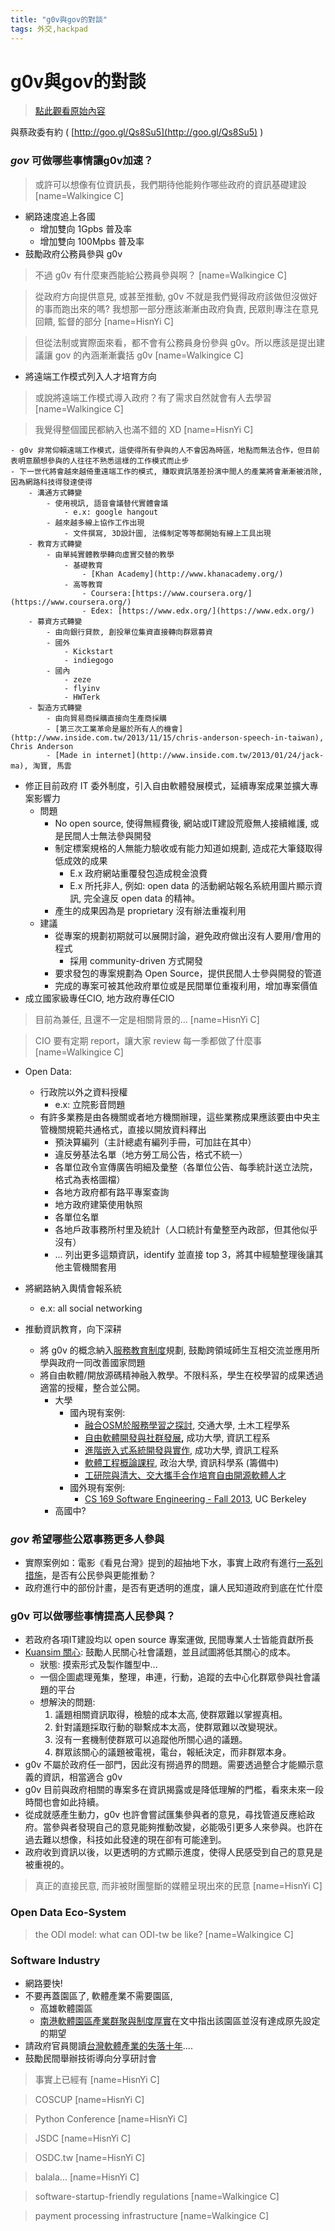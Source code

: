 ```yaml
---
title: "g0v與gov的對談"
tags: 外交,hackpad
---
```


# g0v與gov的對談

> [點此觀看原始內容](https://g0v.hackpad.tw/LWS8D6wwmot)


與蔡政委有約 ( [http://goo.gl/Qs8Su5](http://goo.gl/Qs8Su5) )

### _gov_ 可做哪些事情讓g0v加速？

> 或許可以想像有位資訊長，我們期待他能夠作哪些政府的資訊基礎建設
> [name=Walkingice C]


- 網路速度追上各國
    - 增加雙向 1Gpbs 普及率
    - 增加雙向 100Mpbs 普及率
- 鼓勵政府公務員參與 g0v
> 不過 g0v 有什麼東西能給公務員參與啊？
> [name=Walkingice C]

> 從政府方向提供意見, 或甚至推動, g0v 不就是我們覺得政府該做但沒做好的事而跑出來的嗎? 我想那一部分應該漸漸由政府負責, 民眾則專注在意見回饋, 監督的部分
> [name=HisnYi C]

> 但從法制或實際面來看，都不會有公務員身份參與 g0v。所以應該是提出建議讓 gov 的內涵漸漸囊括 g0v
> [name=Walkingice C]

- 將遠端工作模式列入人才培育方向
> 或說將遠端工作模式導入政府？有了需求自然就會有人去學習
> [name=Walkingice C]

> 我覺得整個國民都納入也滿不錯的 XD
> [name=HisnYi C]

    - g0v 非常仰賴遠端工作模式，這使得所有參與的人不會因為時區，地點而無法合作，但目前表明意願想參與的人往往不熟悉這樣的工作模式而止步
    - 下一世代將會越來越倚重遠端工作的模式, 賺取資訊落差扮演中間人的產業將會漸漸被消除, 因為網路科技得發達使得
        - 溝通方式轉變
            - 使用視訊, 語音會議替代實體會議
                - e.x: google hangout
            - 越來越多線上協作工作出現
                - 文件撰寫, 3D設計圖, 法條制定等等都開始有線上工具出現
        - 教育方式轉變
            - 由單純實體教學轉向虛實交替的教學
                - 基礎教育
                    - [Khan Academy](http://www.khanacademy.org/)
                - 高等教育
                    - Coursera:[https://www.coursera.org/](https://www.coursera.org/)
                    - Edex: [https://www.edx.org/](https://www.edx.org/)
        - 募資方式轉變
            - 由向銀行貸款, 創投單位集資直接轉向群眾募資
            - 國外
                - Kickstart
                - indiegogo
            - 國內
                - zeze
                - flyinv
                - HWTerk
        - 製造方式轉變
            - 由向貿易商採購直接向生產商採購
            - [第三次工業革命是屬於所有人的機會](http://www.inside.com.tw/2013/11/15/chris-anderson-speech-in-taiwan), Chris Anderson
            - [Made in internet](http://www.inside.com.tw/2013/01/24/jack-ma), 淘寶, 馬雲
- 修正目前政府 IT 委外制度，引入自由軟體發展模式，延續專案成果並擴大專案影響力
    - 問題
        - No open source, 使得無經費後, 網站或IT建設荒廢無人接續維護, 或是民間人士無法參與開發
        - 制定標案規格的人無能力驗收或有能力知道如規劃, 造成花大筆錢取得低成效的成果
            - E.x 政府網站重覆發包造成稅金浪費
            - E.x 所托非人, 例如: open data 的活動網站報名系統用圖片顯示資訊, 完全違反 open data 的精神。
        - 產生的成果因為是 proprietary 沒有辦法重複利用
    - 建議
        - 從專案的規劃初期就可以展開討論，避免政府做出沒有人要用/會用的程式
            - 採用 community-driven 方式開發
        - 要求發包的專案規劃為 Open Source，提供民間人士參與開發的管道
        - 完成的專案可被其他政府單位或是民間單位重複利用，增加專案價值
- 成立國家級專任CIO, 地方政府專任CIO
> 目前為兼任, 且還不一定是相關背景的...
> [name=HisnYi C]

> CIO 要有定期 report，讓大家 review 每一季都做了什麼事
> [name=Walkingice C]

- Open Data:
    - 行政院以外之資料授權
        - e.x: 立院影音問題
    - 有許多業務是由各機關或者地方機關辦理，這些業務成果應該要由中央主管機關規範共通格式，直接以開放資料釋出
        - 預決算編列（主計總處有編列手冊，可加註在其中）
        - 違反勞基法名單（地方勞工局公告，格式不統一）
        - 各單位政令宣傳廣告明細及彙整（各單位公告、每季統計送立法院，格式為表格圖檔）
        - 各地方政府都有路平專案查詢
        - 地方政府建築使用執照
        - 各單位名單
        - 各地戶政事務所村里及統計（人口統計有彙整至內政部，但其他似乎沒有）
        - ... 列出更多這類資訊，identify 並直接 top 3，將其中經驗整理後讓其他主管機關套用

- 將網路納入輿情會報系統
    - e.x: all social networking

- 推動資訊教育，向下深耕
    - 將 g0v 的概念納入[服務教育制度](http://servicelearning.yda.gov.tw/)規劃, 鼓勵跨領域師生互相交流並應用所學與政府一同改善國家問題
    - 將自由軟體/開放源碼精神融入教學。不限科系，學生在校學習的成果透過適當的授權，整合並公開。
        - 大學
            - 國內現有案例:
                - [融合OSM於服務學習之探討](http://sotmtw12.openstreetmap.tw/slides/%E8%9E%8D%E5%90%88OSM%E6%96%BC%E6%9C%8D%E5%8B%99%E5%AD%B8%E7%BF%92%E8%AA%B2%E7%A8%8B%E4%B9%8B%E6%8E%A2%E8%A8%8E20121215.pdf), 交通大學, 土木工程學系
                - [自由軟體開發與社群發展](http://course-query.acad.ncku.edu.tw/crm/course_map/course.php?dept=F7&cono=F722600)**,** 成功大學, 資訊工程系
                - [進階嵌入式系統開發與實作](http://wiki.csie.ncku.edu.tw/embedded/schedule), 成功大學, 資訊工程系
                - [軟體工程概論課程](https://g0v.hackpad.com/--elujW6tAve9), 政治大學, 資訊科學系 (籌備中)
                - [工研院與清大、交大攜手合作培育自由開源軟體人才](http://www.nthu.edu.tw/allnews/news_content.php?ID=7245)
            - 國外現有案例:
                - [CS 169 Software Engineering - Fall 2013](https://sites.google.com/site/ucbsaas/standard-2), UC Berkeley
        - 高國中?

### _gov_ 希望哪些公眾事務更多人參與

- 實際案例如：電影《看見台灣》提到的超抽地下水，事實上政府有進行[一系列措施](http://www.libertytimes.com.tw/2011/new/jul/26/today-t1.htm)，是否有公民參與更能推動？
- 政府進行中的部份計畫，是否有更透明的進度，讓人民知道政府到底在忙什麼

### g0v 可以做哪些事情提高人民參與？

- 若政府各項IT建設均以 open source 專案運做, 民間專業人士皆能貢獻所長
- [Kuansim 關心](http://hack.g0v.tw/kuansim/mynkDCEAXgc): 鼓勵人民關心社會議題，並且試圖將低其關心的成本。
    - 狀態: 摸索形式及製作雛型中...
    - 一個企圖處理蒐集，整理，串連，行動，追蹤的去中心化群眾參與社會議題的平台
    - 想解決的問題:
        1.  議題相關資訊取得，檢驗的成本太高, 使群眾難以掌握真相。
        2.  針對議題採取行動的聯繫成本太高，使群眾難以改變現狀。
        3.  沒有一套機制使群眾可以追蹤他所關心過的議題。
        4.  群眾該關心的議題被電視，電台，報紙決定，而非群眾本身。
- g0v 不屬於政府任一部門，因此沒有撈過界的問題。需要透過整合才能顯示意義的資訊，相當適合 g0v
- g0v 目前與政府相關的專案多在資訊揭露或是降低理解的門檻，看來未來一段時間也會如此持續。
- 從成就感產生動力，g0v 也許會嘗試匯集參與者的意見，尋找管道反應給政府。當參與者發現自己的意見能夠推動改變，必能吸引更多人來參與。也許在過去難以想像，科技如此發達的現在卻有可能達到。
- 政府收到資訊以後，以更透明的方式顯示進度，使得人民感受到自己的意見是被重視的。
> 真正的直接民意, 而非被財團壟斷的媒體呈現出來的民意
> [name=HisnYi C]


### Open Data Eco-System

> the ODI model: what can ODI-tw be like?
> [name=Walkingice C]


### Software Industry

- 網路要快!
- 不要再蓋園區了, 軟體產業不需要園區,
    - 高雄軟體園區
    - [南港軟體園區產業群聚與制度厚實](http://www.geog.ntu.edu.tw/index.php?option=com_content&view=article&id=4444:%E5%8D%97%E6%B8%AF%E8%BB%9F%E9%AB%94%E5%9C%92%E5%8D%80%E7%94%A2%E6%A5%AD%E7%BE%A4%E8%81%9A%E8%88%87%E5%88%B6%E5%BA%A6%E5%8E%9A%E5%AF%A6&catid=129:journalv21-40-tw&lang=tw)在文中指出該園區並沒有達成原先設定的期望
- 請政府官員閱讀[台灣軟體產業的失落十年](https://leanpub.com/the-lost-ten-years-of-taiwan-software-industry)....
- 鼓勵民間舉辦技術導向分享研討會
> 事實上已經有
> [name=HisnYi C]

> COSCUP
> [name=HisnYi C]

> Python Conference
> [name=HisnYi C]

> JSDC
> [name=HisnYi C]

> OSDC.tw
> [name=HisnYi C]

> balala...
> [name=HisnYi C]

> software-startup-friendly regulations
> [name=Walkingice C]

> payment processing infrastructure
> [name=Walkingice C]




